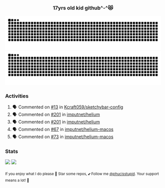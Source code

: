 <h3 align="center">17yrs old kid github^-^😻</h3>

![GitHub Contribution Grid Snake (Dark)](https://raw.githubusercontent.com/phucisstupid/phucisstupid/output/catppuccin-mocha.svg#gh-dark-mode-only)
![GitHub Contribution Grid Snake (Light)](https://raw.githubusercontent.com/phucisstupid/phucisstupid/output/github-contribution-grid-snake.svg#gh-light-mode-only)

### Activities

<!--START_SECTION:activity-->
1. 🗣 Commented on [#13](https://github.com/Kcraft059/sketchybar-config/issues/13#issuecomment-3379594398) in [Kcraft059/sketchybar-config](https://github.com/Kcraft059/sketchybar-config)
2. 🗣 Commented on [#201](https://github.com/imputnet/helium/issues/201#issuecomment-3369912780) in [imputnet/helium](https://github.com/imputnet/helium)
3. 🗣 Commented on [#201](https://github.com/imputnet/helium/issues/201#issuecomment-3369027090) in [imputnet/helium](https://github.com/imputnet/helium)
4. 🗣 Commented on [#67](https://github.com/imputnet/helium-macos/issues/67#issuecomment-3368337433) in [imputnet/helium-macos](https://github.com/imputnet/helium-macos)
5. 🗣 Commented on [#73](https://github.com/imputnet/helium-macos/pull/73#issuecomment-3368333791) in [imputnet/helium-macos](https://github.com/imputnet/helium-macos)
<!--END_SECTION:activity-->

### Stats

<div>
  <img width=400 src="https://github-readme-stats.vercel.app/api?username=phucisstupid&show_icons=true&theme=catppuccin_mocha"/>
  <img width=400 src="https://github-readme-stats.vercel.app/api/top-langs?username=phucisstupid&layout=compact&theme=catppuccin_mocha&card_width=395"/>
</div>

<sub>If you enjoy what I do please 🌟 Star some repos, 💕 Follow me [@phucisstupid](https://github.com/phucisstupid). Your support means a lot! 🥰
